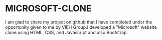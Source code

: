 # MICROSOFT-CLONE

I am glad to share my project on github that I have completed under the opportunity given to me by VIEH Group.I developed a "Microsoft" website clone
using HTML, CSS, and Javascript and also Bootstrap.
